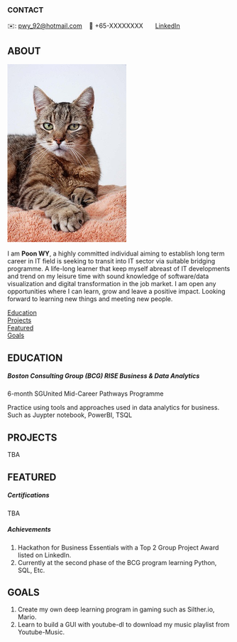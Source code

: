 <!-- CONTACT Section Starts -->
### CONTACT

<!-- Add your details -->
✉️: pwy_92@hotmail.com 
&nbsp;&nbsp; 📲 +65-XXXXXXXX
&nbsp;&nbsp;&nbsp;&nbsp;&nbsp; [LinkedIn](https://www.linkedin.com/in/poon-wy/) 
<!-- CONTACT Section Ends -->

<!-- ABOUT Section Starts -->
## ABOUT
<!-- Add link to your picture -->

![alt text](https://raw.githubusercontent.com/mommafish/BCG_Rise/main/Pictures/profiletest.jpg)

<!-- Add your details -->

I am __Poon WY__, a highly committed individual aiming to establish long term career in IT field is seeking to transit into IT sector via suitable bridging programme. A life-long learner that keep myself abreast of IT developments and trend on my leisure time with sound knowledge of software/data visualization and digital transformation in the job market. I am open any opportunities where I can learn, grow and leave a positive impact. Looking forward to learning new things and meeting new people.

<!-- Add link to the sections -->
[Education](#education) <br>
[Projects](#projects) <br>
[Featured](#featured) <br> 
[Goals](#goals) <br> 

<!-- ABOUT Section Ends -->


<!-- EDUCATION Section Starts -->
## EDUCATION
<!-- Add your details -->
##### Boston Consulting Group (BCG) RISE Business & Data Analytics
6-month SGUnited Mid-Career Pathways Programme	

Practice using tools and approaches used in data analytics for business. Such as Juypter notebook, PowerBI, TSQL

<!-- EDUCATION Section Ends -->

<!-- PROJECTS Section Starts -->
## PROJECTS
TBA

<!-- PROJECTS Section Ends -->


<!-- FEATURED Section Starts -->
## FEATURED
<!-- Add your details -->
##### Certifications
TBA

##### Achievements
1.  Hackathon for Business Essentials with a Top 2 Group Project Award listed on LinkedIn.
2.  Currently at the second phase of the BCG program learning Python, SQL, Etc. 

<!-- FEATURED Section Ends -->


<!-- GOALS Section Starts -->
## GOALS
<!-- Add your details -->
1.  Create my own deep learning program in gaming such as Silther.io, Mario.
2.  Learn to build a GUI with youtube-dl to download my music playlist from Youtube-Music.

<!-- GOALS Section Ends -->
